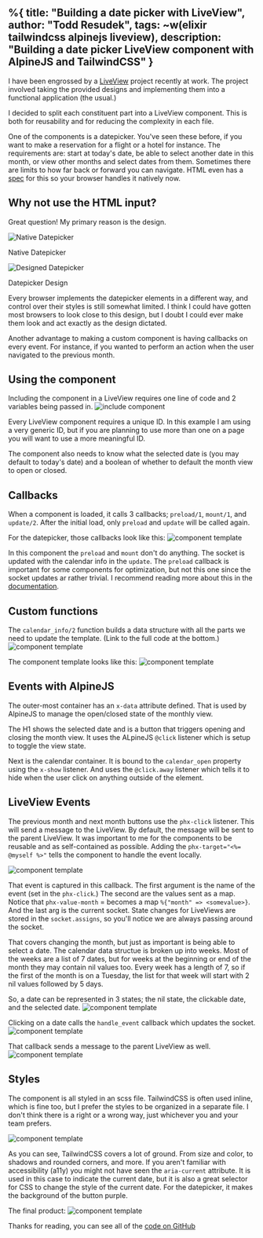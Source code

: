 %{
  title: "Building a date picker with LiveView",
  author: "Todd Resudek",
  tags: ~w(elixir tailwindcss alpinejs liveview),
  description: "Building a date picker LiveView component with AlpineJS and TailwindCSS"
}
---
I have been engrossed by a [LiveView](https://hexdocs.pm/phoenix_live_view/Phoenix.LiveView.html) project recently at work. The project involved taking the provided designs and implementing them into a functional application (the usual.)

I decided to split each constituent part into a LiveView component. This is both for reusability and for reducing the complexity in each file.

One of the components is a datepicker. You've seen these before, if you want to make a reservation for a flight or a hotel for instance. The requirements are: start at today's date, be able to select another date in this month, or view other months and select dates from them. Sometimes there are limits to how far back or forward you can navigate. HTML even has a [spec](https://developer.mozilla.org/en-US/docs/Web/HTML/Element/input/date) for this so your browser handles it natively now.

## Why not use the HTML input?
Great question! My primary reason is the design.

![Native Datepicker](../images/native-datepicker.png)
<figcaption>Native Datepicker</figcaption>

![Designed Datepicker](../images/designed-datepicker.png)
<figcaption>Datepicker Design</figcaption>

Every browser implements the datepicker elements in a different way, and control over their styles is still somewhat limited. I think I could have gotten most browsers to look close to this design, but I doubt I could ever make them look and act exactly as the design dictated.

Another advantage to making a custom component is having callbacks on every event. For instance, if you wanted to perform an action when the user navigated to the previous month.

## Using the component
Including the component in a LiveView requires one line of code and 2 variables being passed in.
![include component](../images/datepicker-code1.png)

Every LiveView component requires a unique ID. In this example I am using a very generic ID, but if you are planning to use more than one on a page you will want to use a more meaningful ID.

The component also needs to know what the selected date is (you may default to today's date) and a boolean of whether to default the month view to open or closed.

## Callbacks
When a component is loaded, it calls 3 callbacks; `preload/1`, `mount/1`, and `update/2`. After the initial load, only `preload` and `update` will be called again.

For the datepicker, those callbacks look like this:
![component template](../images/datepicker-code4.png)

In this component the `preload` and `mount` don't do anything. The socket is updated with the calendar info in the `update`. The `preload` callback is important for some components for optimization, but not this one since the socket updates ar rather trivial. I recommend reading more about this in the [documentation](https://hexdocs.pm/phoenix_live_view/Phoenix.LiveComponent.html#module-preloading-and-update).

## Custom functions
The `calendar_info/2` function builds a data structure with all the parts we need to update the template. (Link to the full code at the bottom.)
![component template](../images/datepicker-code5.png)


The component template looks like this:
![component template](../images/datepicker-code2.png)

## Events with AlpineJS
The outer-most container has an `x-data` attribute defined. That is used by AlpineJS to manage the open/closed state of the monthly view.

The H1 shows the selected date and is a button that triggers opening and closing the month view. It uses the ALpineJS `@click` listener which is setup to toggle the view state.

Next is the calendar container. It is bound to the `calendar_open` property using the `x-show` listener. And uses the `@click.away` listener which tells it to hide when the user click on anything outside of the element.

## LiveView Events
The previous month and next month buttons use the `phx-click` listener. This will send a message to the LiveView. By default, the message will be sent to the parent LiveView. It was important to me for the components to be reusable and as self-contained as possible. Adding the `phx-target="<%= @myself %>"` tells the component to handle the event locally.

![component template](../images/datepicker-code3.png)

That event is captured in this callback. The first argument is the name of the event (set in the `phx-click`.) The second are the values sent as a map. Notice that `phx-value-month` = <somevalue> becomes a map `%{"month" => <somevalue>}`. And the last arg is the current socket. State changes for LiveViews are stored in the `socket.assigns`, so you'll notice we are always passing around the socket.

That covers changing the month, but just as important is being able to select a date. The calendar data structue is broken up into weeks. Most of the weeks are a list of 7 dates, but for weeks at the beginning or end of the month they may contain nil values too. Every week has a length of 7, so if the first of the month is on a Tuesday, the list for that week will start with 2 nil values followed by 5 days.

So, a date can be represented in 3 states; the nil state, the clickable date, and the selected date.
![component template](../images/datepicker-code6.png)

Clicking on a date calls the `handle_event` callback which updates the socket.
![component template](../images/datepicker-code9.png)

That callback sends a message to the parent LiveView as well.
![component template](../images/datepicker-code8.png)

## Styles

The component is all styled in an scss file. TailwindCSS is often used inline, which is fine too, but I prefer the styles to be organized in a separate file. I don't think there is a right or a wrong way, just whichever you and your team prefers.

![component template](../images/datepicker-code7.png)

As you can see, TailwindCSS covers a lot of ground. From size and color, to shadows and rounded corners, and more. If you aren't familiar with accessibility (a11y) you might not have seen the `aria-current` attribute. It is used in this case to indicate the current date, but it is also a great selector for CSS to change the style of the current date. For the datepicker, it makes the background of the button purple.

The final product:
![component template](../images/dp.gif)


Thanks for reading, you can see all of the [code on GitHub](https://gist.github.com/supersimple/ca5b91712a74381a5396f134649f155d)